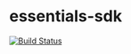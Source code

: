 # essentials-sdk

[![Build Status](https://travis-ci.org/deetoouk/kickstarter-sdk.svg?branch=master)](https://travis-ci.org/deetoouk/kickstarter-sdk)
